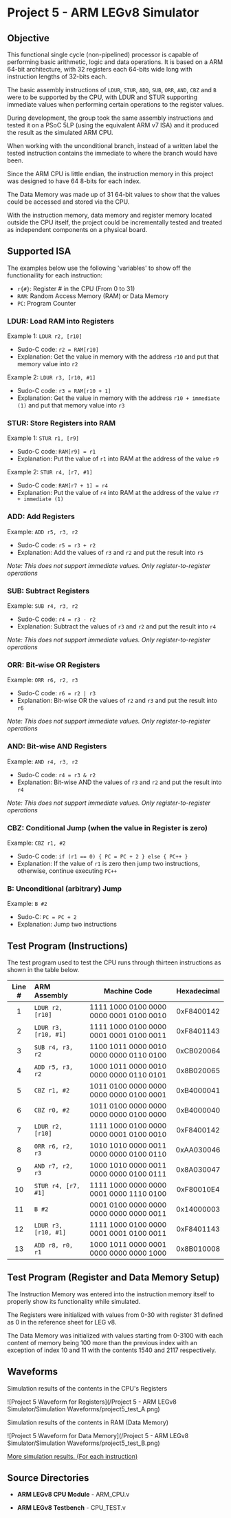 # Project 5 - ARM LEGv8 Simulator

## Objective

This functional single cycle (non-pipelined) processor is capable of performing basic arithmetic, logic and data operations. It is based on a ARM 64-bit architecture, with 32 registers each 64-bits wide long with instruction lengths of 32-bits each. 

The basic assembly instructions of ``LDUR``, ``STUR``, ``ADD``, ``SUB``, ``ORR``, ``AND``, ``CBZ`` and ``B`` were to be supported by the CPU, with LDUR and STUR supporting immediate values when performing certain operations to the register values.

During development, the group took the same assembly instructions and tested it on a PSoC 5LP (using the equivalent ARM v7 ISA) and it produced the result as the simulated ARM CPU. 

When working with the unconditional branch, instead of a written label the tested instruction contains the immediate to where the branch would have been. 

Since the ARM CPU is little endian, the instruction memory in this project was designed to have 64 8-bits for each index. 

The Data Memory was made up of 31 64-bit values to show that the values could be accessed and stored via the CPU. 

With the instruction memory, data memory and register memory located outside the CPU itself, the project could be incrementally tested and treated as independent components on a physical board. 

## Supported ISA

The examples below use the following 'variables' to show off the functionaility for each instruction:

- ``r{#}``: Register # in the CPU (From 0 to 31)
- ``RAM``: Random Access Memory (RAM) or Data Memory
- ``PC``: Program Counter

### LDUR: Load RAM into Registers

Example 1: ``LDUR r2, [r10]``

- Sudo-C code: ``r2 = RAM[r10]``
- Explanation: Get the value in memory with the address ``r10`` and put that memory value into ``r2``

Example 2: ``LDUR r3, [r10, #1]``

- Sudo-C code: ``r3 = RAM[r10 + 1]``
- Explanation: Get the value in memory with the address ``r10 + immediate (1)`` and put that memory value into ``r3``

### STUR: Store Registers into RAM

Example 1: ``STUR r1, [r9]``

- Sudo-C code: ``RAM[r9] = r1``
- Explanation: Put the value of ``r1`` into RAM at the address of the value ``r9``

Example 2: ``STUR r4, [r7, #1]``

- Sudo-C code: ``RAM[r7 + 1] = r4``
- Explanation: Put the value of ``r4`` into RAM at the address of the value ``r7 + immediate (1)``

### ADD: Add Registers

Example: ``ADD r5, r3, r2``

- Sudo-C code: ``r5 = r3 + r2``
- Explanation: Add the values of ``r3`` and ``r2`` and put the result into ``r5``

*Note: This does not support immediate values. Only register-to-register operations*

### SUB: Subtract Registers

Example: ``SUB r4, r3, r2``

- Sudo-C code: ``r4 = r3 - r2``
- Explanation: Subtract the values of ``r3`` and ``r2`` and put the result into ``r4``

*Note: This does not support immediate values. Only register-to-register operations*

### ORR: Bit-wise OR Registers

Example: ``ORR r6, r2, r3``

- Sudo-C code: ``r6 = r2 | r3``
- Explanation: Bit-wise OR the values of ``r2`` and ``r3`` and put the result into ``r6``

*Note: This does not support immediate values. Only register-to-register operations*

### AND: Bit-wise AND Registers

Example: ``AND r4, r3, r2``

- Sudo-C code: ``r4 = r3 & r2``
- Explanation: Bit-wise AND the values of ``r3`` and ``r2`` and put the result into ``r4``

*Note: This does not support immediate values. Only register-to-register operations*

### CBZ: Conditional Jump (when the value in Register is zero)

Example: ``CBZ r1, #2``

- Sudo-C code: ``if (r1 == 0) { PC = PC + 2 } else { PC++ }``
- Explanation: If the value of ``r1`` is zero then jump two instructions, otherwise, continue executing ``PC++``

### B: Unconditional (arbitrary) Jump

Example: ``B #2``

- Sudo-C: ``PC = PC + 2``
- Explanation: Jump two instructions

## Test Program (Instructions)

The test program used to test the CPU runs through thirteen instructions as shown in the table below. 

| Line # |      ARM Assembly     |                Machine Code             | Hexadecimal|
|:------:|:----------------------|:---------------------------------------:|:----------:|
|    1   | ``LDUR r2, [r10]``    | 1111 1000 0100 0000 0000 0001 0100 0010 | 0xF8400142 |
|    2   | ``LDUR r3, [r10, #1]``| 1111 1000 0100 0000 0001 0001 0100 0011 | 0xF8401143 |
|    3   | ``SUB r4, r3, r2``    | 1100 1011 0000 0010 0000 0000 0110 0100 | 0xCB020064 |
|    4   | ``ADD r5, r3, r2``    | 1000 1011 0000 0010 0000 0000 0110 0101 | 0x8B020065 |
|    5   | ``CBZ r1, #2``        | 1011 0100 0000 0000 0000 0000 0100 0001 | 0xB4000041 |
|    6   | ``CBZ r0, #2``        | 1011 0100 0000 0000 0000 0000 0100 0000 | 0xB4000040 |
|    7   | ``LDUR r2, [r10]``    | 1111 1000 0100 0000 0000 0001 0100 0010 | 0xF8400142 |
|    8   | ``ORR r6, r2, r3``    | 1010 1010 0000 0011 0000 0000 0100 0110 | 0xAA030046 |
|    9   | ``AND r7, r2, r3``    | 1000 1010 0000 0011 0000 0000 0100 0111 | 0x8A030047 |
|   10   | ``STUR r4, [r7, #1]`` | 1111 1000 0000 0000 0001 0000 1110 0100 | 0xF80010E4 |
|   11   | ``B #2``              | 0001 0100 0000 0000 0000 0000 0000 0011 | 0x14000003 |
|   12   | ``LDUR r3, [r10, #1]``| 1111 1000 0100 0000 0001 0001 0100 0011 | 0xF8401143 |
|   13   | ``ADD r8, r0, r1``    | 1000 1011 0000 0001 0000 0000 0000 1000 | 0x8B010008 |

## Test Program (Register and Data Memory Setup)

The Instruction Memory was entered into the instruction memory itself to properly show its functionality while simulated. 

The Registers were initialized with values from 0-30 with register 31 defined as 0 in the reference sheet for LEG v8. 

The Data Memory was initialized with values starting from 0-3100 with each content of memory being 100 more than the previous index with an exception of index 10 and 11 with the contents 1540 and 2117 respectively.

## Waveforms

Simulation results of the contents in the CPU's Registers

![Project 5 Waveform for Registers](/Project 5 - ARM LEGv8 Simulator/Simulation Waveforms/project5_test_A.png)

Simulation results of the contents in RAM (Data Memory)

![Project 5 Waveform for Data Memory](/Project 5 - ARM LEGv8 Simulator/Simulation Waveforms/project5_test_B.png)

[More simulation results. (For each instruction)]()

## Source Directories

- **ARM LEGv8 CPU Module** - ARM_CPU.v

- **ARM LEGv8 Testbench** - CPU_TEST.v
